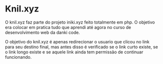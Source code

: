 
Knil.xyz
========

O knil.xyz faz parte do projeto iniki.xyz feito totalmente em php. O objetivo era colocar em pratica tudo que aprendi até agora no curso de desenvolvimento web da danki code.

O objetivo do knil.xyz é apenas redirecionar o usuario que clicou no link para seu destino final, mas antes disso é verificado se o link curto existe, se o link longo existe e se aquele link ainda tem permissão de continuar funcionando.
